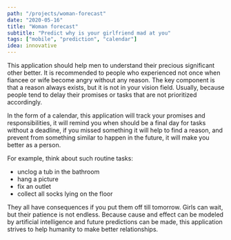 ```yaml
---
path: "/projects/woman-forecast"
date: "2020-05-16"
title: "Woman forecast"
subtitle: "Predict why is your girlfriend mad at you"
tags: ["mobile", "prediction", "calendar"]
idea: innovative
---
```


This application should help men to understand their precious significant other better. It is recommended to people who experienced not once when fiancee or wife become angry without any reason. The key component is that a reason always exists, but it is not in your vision field. Usually, because people tend to delay their promises or tasks that are not prioritized accordingly.

In the form of a calendar, this application will track your promises and responsibilities, it will remind you when should be a final day for tasks without a deadline, if you missed something it will help to find a reason, and prevent from something similar to happen in the future, it will make you better as a person.

For example, think about such routine tasks:

- unclog a tub in the bathroom
- hang a picture
- fix an outlet
- collect all socks lying on the floor

They all have consequences if you put them off till tomorrow. Girls can wait, but their patience is not endless. Because cause and effect can be modeled by artificial intelligence and future predictions can be made, this application strives to help humanity to make better relationships.